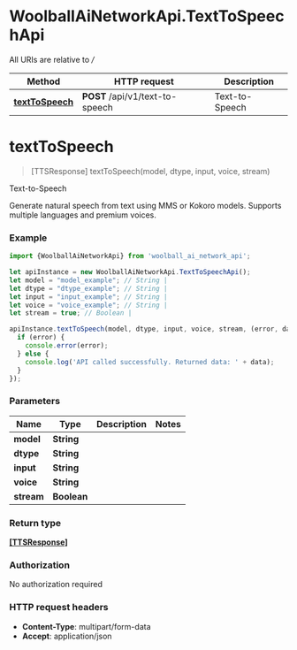 # WoolballAiNetworkApi.TextToSpeechApi

All URIs are relative to */*

Method | HTTP request | Description
------------- | ------------- | -------------
[**textToSpeech**](TextToSpeechApi.md#textToSpeech) | **POST** /api/v1/text-to-speech | Text-to-Speech

<a name="textToSpeech"></a>
# **textToSpeech**
> [TTSResponse] textToSpeech(model, dtype, input, voice, stream)

Text-to-Speech

Generate natural speech from text using MMS or Kokoro models. Supports multiple languages and premium voices.

### Example
```javascript
import {WoolballAiNetworkApi} from 'woolball_ai_network_api';

let apiInstance = new WoolballAiNetworkApi.TextToSpeechApi();
let model = "model_example"; // String | 
let dtype = "dtype_example"; // String | 
let input = "input_example"; // String | 
let voice = "voice_example"; // String | 
let stream = true; // Boolean | 

apiInstance.textToSpeech(model, dtype, input, voice, stream, (error, data, response) => {
  if (error) {
    console.error(error);
  } else {
    console.log('API called successfully. Returned data: ' + data);
  }
});
```

### Parameters

Name | Type | Description  | Notes
------------- | ------------- | ------------- | -------------
 **model** | **String**|  | 
 **dtype** | **String**|  | 
 **input** | **String**|  | 
 **voice** | **String**|  | 
 **stream** | **Boolean**|  | 

### Return type

[**[TTSResponse]**](TTSResponse.md)

### Authorization

No authorization required

### HTTP request headers

 - **Content-Type**: multipart/form-data
 - **Accept**: application/json

